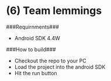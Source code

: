 (6) Team lemmings
=================

###Requirnments###
 - Android SDK 4.4W

###How to build###
 - Checkout the repo to your PC
 - Load the project into the android SDK
 - Hit the run button
